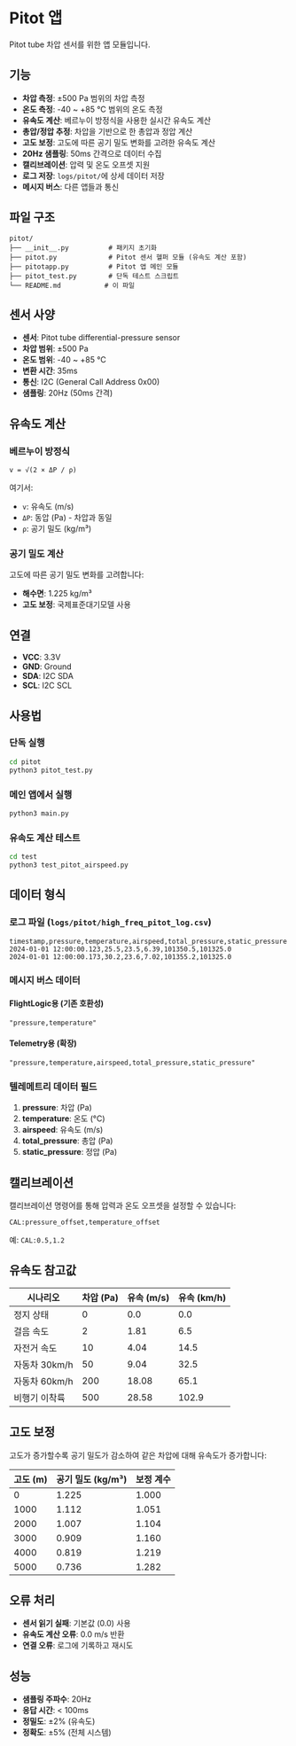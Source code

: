 # Pitot 앱

Pitot tube 차압 센서를 위한 앱 모듈입니다.

## 기능

- **차압 측정**: ±500 Pa 범위의 차압 측정
- **온도 측정**: -40 ~ +85 °C 범위의 온도 측정
- **유속도 계산**: 베르누이 방정식을 사용한 실시간 유속도 계산
- **총압/정압 추정**: 차압을 기반으로 한 총압과 정압 계산
- **고도 보정**: 고도에 따른 공기 밀도 변화를 고려한 유속도 계산
- **20Hz 샘플링**: 50ms 간격으로 데이터 수집
- **캘리브레이션**: 압력 및 온도 오프셋 지원
- **로그 저장**: `logs/pitot/`에 상세 데이터 저장
- **메시지 버스**: 다른 앱들과 통신

## 파일 구조

```
pitot/
├── __init__.py          # 패키지 초기화
├── pitot.py             # Pitot 센서 헬퍼 모듈 (유속도 계산 포함)
├── pitotapp.py          # Pitot 앱 메인 모듈
├── pitot_test.py        # 단독 테스트 스크립트
└── README.md           # 이 파일
```

## 센서 사양

- **센서**: Pitot tube differential-pressure sensor
- **차압 범위**: ±500 Pa
- **온도 범위**: -40 ~ +85 °C
- **변환 시간**: 35ms
- **통신**: I2C (General Call Address 0x00)
- **샘플링**: 20Hz (50ms 간격)

## 유속도 계산

### 베르누이 방정식
```
v = √(2 × ΔP / ρ)
```
여기서:
- `v`: 유속도 (m/s)
- `ΔP`: 동압 (Pa) - 차압과 동일
- `ρ`: 공기 밀도 (kg/m³)

### 공기 밀도 계산
고도에 따른 공기 밀도 변화를 고려합니다:
- **해수면**: 1.225 kg/m³
- **고도 보정**: 국제표준대기모델 사용

## 연결

- **VCC**: 3.3V
- **GND**: Ground
- **SDA**: I2C SDA
- **SCL**: I2C SCL

## 사용법

### 단독 실행
```bash
cd pitot
python3 pitot_test.py
```

### 메인 앱에서 실행
```bash
python3 main.py
```

### 유속도 계산 테스트
```bash
cd test
python3 test_pitot_airspeed.py
```

## 데이터 형식

### 로그 파일 (`logs/pitot/high_freq_pitot_log.csv`)
```
timestamp,pressure,temperature,airspeed,total_pressure,static_pressure
2024-01-01 12:00:00.123,25.5,23.5,6.39,101350.5,101325.0
2024-01-01 12:00:00.173,30.2,23.6,7.02,101355.2,101325.0
```

### 메시지 버스 데이터

#### FlightLogic용 (기존 호환성)
```
"pressure,temperature"
```

#### Telemetry용 (확장)
```
"pressure,temperature,airspeed,total_pressure,static_pressure"
```

### 텔레메트리 데이터 필드
1. **pressure**: 차압 (Pa)
2. **temperature**: 온도 (°C)
3. **airspeed**: 유속도 (m/s)
4. **total_pressure**: 총압 (Pa)
5. **static_pressure**: 정압 (Pa)

## 캘리브레이션

캘리브레이션 명령어를 통해 압력과 온도 오프셋을 설정할 수 있습니다:

```
CAL:pressure_offset,temperature_offset
```

예: `CAL:0.5,1.2`

## 유속도 참고값

| 시나리오 | 차압 (Pa) | 유속 (m/s) | 유속 (km/h) |
|---------|-----------|------------|-------------|
| 정지 상태 | 0 | 0.0 | 0.0 |
| 걸음 속도 | 2 | 1.81 | 6.5 |
| 자전거 속도 | 10 | 4.04 | 14.5 |
| 자동차 30km/h | 50 | 9.04 | 32.5 |
| 자동차 60km/h | 200 | 18.08 | 65.1 |
| 비행기 이착륙 | 500 | 28.58 | 102.9 |

## 고도 보정

고도가 증가할수록 공기 밀도가 감소하여 같은 차압에 대해 유속도가 증가합니다:

| 고도 (m) | 공기 밀도 (kg/m³) | 보정 계수 |
|----------|------------------|-----------|
| 0 | 1.225 | 1.000 |
| 1000 | 1.112 | 1.051 |
| 2000 | 1.007 | 1.104 |
| 3000 | 0.909 | 1.160 |
| 4000 | 0.819 | 1.219 |
| 5000 | 0.736 | 1.282 |

## 오류 처리

- **센서 읽기 실패**: 기본값 (0.0) 사용
- **유속도 계산 오류**: 0.0 m/s 반환
- **연결 오류**: 로그에 기록하고 재시도

## 성능

- **샘플링 주파수**: 20Hz
- **응답 시간**: < 100ms
- **정밀도**: ±2% (유속도)
- **정확도**: ±5% (전체 시스템) 